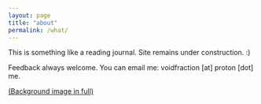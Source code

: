 ```yaml
---
layout: page
title: "about"
permalink: /what/
---
```


This is something like a reading journal. Site remains under construction. :)

Feedback always welcome. You can email me: voidfraction [at] proton [dot] me.

[(Background image in full)](https://en.wikipedia.org/wiki/File:Wang_Ximeng._A_Thousand_Li_of_Rivers_and_Mountains._(Complete,_51,3x1191,5_cm)._1113._Palace_museum,_Beijing.jpg)
